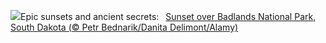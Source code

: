 ![](https://www.bing.com/th?id=OHR.BadlandsSunset_EN-US5821746223_UHD.jpg&w=1000)Epic sunsets and ancient secrets:&nbsp;&ensp;[Sunset over Badlands National Park, South Dakota (© Petr Bednarik/Danita Delimont/Alamy)](https://www.bing.com/th?id=OHR.BadlandsSunset_EN-US5821746223_UHD.jpg)
<br><br/>
